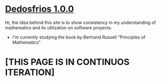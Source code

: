 # [Dedosfrios 1.0.0](http://dedosfrios.github.io)

Hi,
the idea behind this site is to show consistency in my understanding of mathematics and its utilization on software proyects.

- I'm currently studying the book by Bertrand Russell "Principles of Mathematics"

# [THIS PAGE IS IN CONTINUOS ITERATION]
